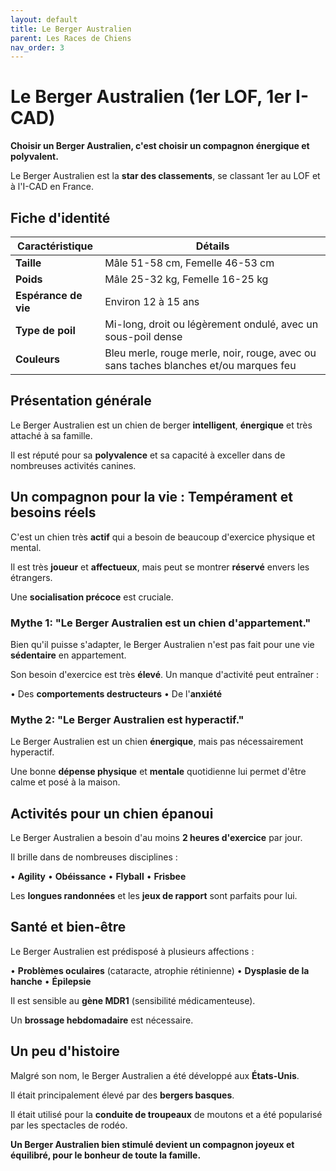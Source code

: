 ```yaml
---
layout: default
title: Le Berger Australien
parent: Les Races de Chiens
nav_order: 3
---
```


# Le Berger Australien (1er LOF, 1er I-CAD)

**Choisir un Berger Australien, c'est choisir un compagnon énergique et polyvalent.**

Le Berger Australien est la **star des classements**, se classant 1er au LOF et à l'I-CAD en France.

## Fiche d'identité

| Caractéristique | Détails |
|---|---|
| **Taille** | Mâle 51-58 cm, Femelle 46-53 cm |
| **Poids** | Mâle 25-32 kg, Femelle 16-25 kg |
| **Espérance de vie** | Environ 12 à 15 ans |
| **Type de poil** | Mi-long, droit ou légèrement ondulé, avec un sous-poil dense |
| **Couleurs** | Bleu merle, rouge merle, noir, rouge, avec ou sans taches blanches et/ou marques feu |

## Présentation générale

Le Berger Australien est un chien de berger **intelligent**, **énergique** et très attaché à sa famille.

Il est réputé pour sa **polyvalence** et sa capacité à exceller dans de nombreuses activités canines.

## Un compagnon pour la vie : Tempérament et besoins réels

C'est un chien très **actif** qui a besoin de beaucoup d'exercice physique et mental.

Il est très **joueur** et **affectueux**, mais peut se montrer **réservé** envers les étrangers.

Une **socialisation précoce** est cruciale.

### Mythe 1: "Le Berger Australien est un chien d'appartement."

Bien qu'il puisse s'adapter, le Berger Australien n'est pas fait pour une vie **sédentaire** en appartement.

Son besoin d'exercice est très **élevé**. Un manque d'activité peut entraîner :

• Des **comportements destructeurs**
• De l'**anxiété**

### Mythe 2: "Le Berger Australien est hyperactif."

Le Berger Australien est un chien **énergique**, mais pas nécessairement hyperactif.

Une bonne **dépense physique** et **mentale** quotidienne lui permet d'être calme et posé à la maison.

## Activités pour un chien épanoui

Le Berger Australien a besoin d'au moins **2 heures d'exercice** par jour.

Il brille dans de nombreuses disciplines :

• **Agility**
• **Obéissance**
• **Flyball**
• **Frisbee**

Les **longues randonnées** et les **jeux de rapport** sont parfaits pour lui.

## Santé et bien-être

Le Berger Australien est prédisposé à plusieurs affections :

• **Problèmes oculaires** (cataracte, atrophie rétinienne)
• **Dysplasie de la hanche**
• **Épilepsie**

Il est sensible au **gène MDR1** (sensibilité médicamenteuse).

Un **brossage hebdomadaire** est nécessaire.

## Un peu d'histoire

Malgré son nom, le Berger Australien a été développé aux **États-Unis**.

Il était principalement élevé par des **bergers basques**.

Il était utilisé pour la **conduite de troupeaux** de moutons et a été popularisé par les spectacles de rodéo.

**Un Berger Australien bien stimulé devient un compagnon joyeux et équilibré, pour le bonheur de toute la famille.** 
